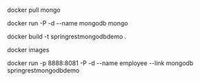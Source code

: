 docker pull mongo

docker run -P -d --name mongodb mongo

docker build -t springrestmongodbdemo .

docker images

docker run -p 8888:8081 -P -d --name employee --link mongodb springrestmongodbdemo
